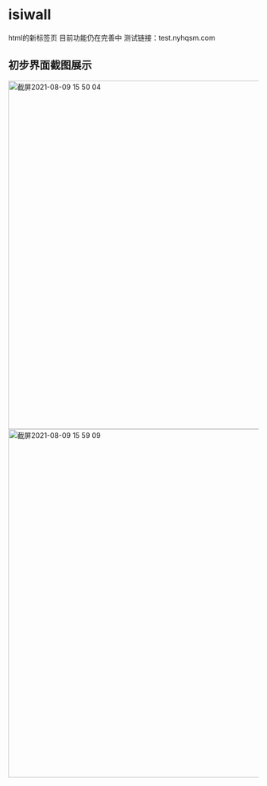 # isiwall
html的新标签页
目前功能仍在完善中
测试链接：test.nyhqsm.com


## 初步界面截图展示
<img width="700" alt="截屏2021-08-09 15 50 04" src="https://user-images.githubusercontent.com/62656402/128675376-17bd00dc-9318-40b9-bd03-e0cabe4de1db.png">
<img width="700" alt="截屏2021-08-09 15 59 09" src="https://user-images.githubusercontent.com/62656402/128675572-6f73a9a8-ff9f-4d25-8265-67aa3c8c2e8a.png">


